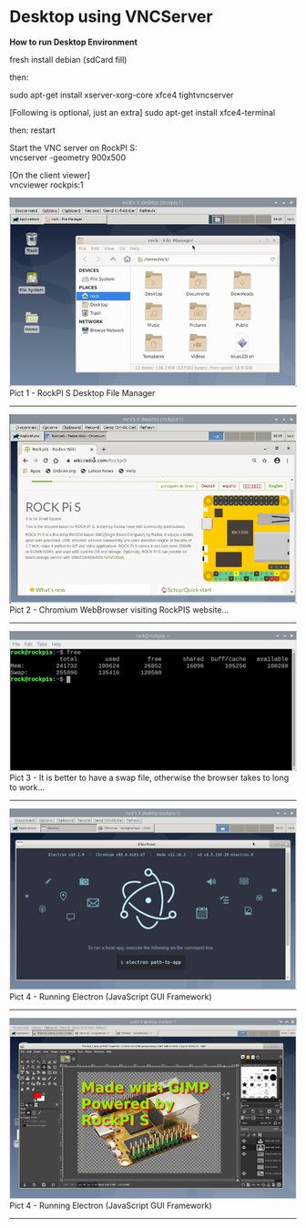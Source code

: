 # Desktop using VNCServer
**How to run Desktop Environment**  
  
fresh install debian (sdCard fill)  
  
then:  
  
sudo  apt-get  install  xserver-xorg-core  xfce4  tightvncserver  


[Following is optional, just an extra]
sudo  apt-get  install  xfce4-terminal

  
then: restart  
  
  
Start the VNC server on RockPI S:  
vncserver  -geometry  900x500  
  
  
[On the client viewer]  
vncviewer  rockpis:1  
  
  
![](img/rockpis-vnc-GUI.png)  
Pict 1 - RockPI S Desktop File Manager  
  
-----
  
  
![](img/RockPIS-chromium-browser-VNC.png)  
Pict 2 - Chromium WebBrowser visiting RockPIS website...  
  
-----
![](img/RockPIS-browser-SWAP.png)  
Pict 3 - It is better to have a swap file, otherwise the browser takes to long to work...  
  
-----
  
  
![](img/RockPIS-vnc-electron.png)  
Pict 4 - Running Electron (JavaScript GUI Framework)  
  
-----
  
  
![](img/GIMP-vnc.png)  
Pict 4 - Running Electron (JavaScript GUI Framework)  
  
-----
  
  

